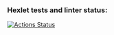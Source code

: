 ### Hexlet tests and linter status:
[![Actions Status](https://github.com/AslanAV/php-project-lvl3/workflows/hexlet-check/badge.svg)](https://github.com/AslanAV/php-project-lvl3/actions)